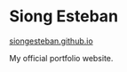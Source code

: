 # Siong Esteban
[siongesteban.github.io](https://siongesteban.github.io)

My official portfolio website.